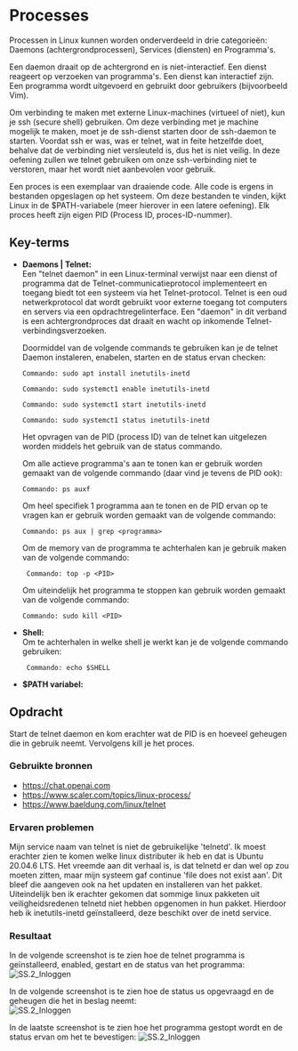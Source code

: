 # Processes
Processen in Linux kunnen worden onderverdeeld in drie categorieën: Daemons (achtergrondprocessen), Services (diensten) en Programma's.

Een daemon draait op de achtergrond en is niet-interactief. Een dienst reageert op verzoeken van programma's. Een dienst kan interactief zijn. Een programma wordt uitgevoerd en gebruikt door gebruikers (bijvoorbeeld Vim).

Om verbinding te maken met externe Linux-machines (virtueel of niet), kun je ssh (secure shell) gebruiken. Om deze verbinding met je machine mogelijk te maken, moet je de ssh-dienst starten door de ssh-daemon te starten. Voordat ssh er was, was er telnet, wat in feite hetzelfde doet, behalve dat de verbinding niet versleuteld is, dus het is niet veilig. In deze oefening zullen we telnet gebruiken om onze ssh-verbinding niet te verstoren, maar het wordt niet aanbevolen voor gebruik.

Een proces is een exemplaar van draaiende code. Alle code is ergens in bestanden opgeslagen op het systeem. Om deze bestanden te vinden, kijkt Linux in de $PATH-variabele (meer hierover in een latere oefening). Elk proces heeft zijn eigen PID (Process ID, proces-ID-nummer).

## Key-terms
* __Daemons | Telnet:__  
Een "telnet daemon" in een Linux-terminal verwijst naar een dienst of programma dat de Telnet-communicatieprotocol implementeert en toegang biedt tot een systeem via het Telnet-protocol. Telnet is een oud netwerkprotocol dat wordt gebruikt voor externe toegang tot computers en servers via een opdrachtregelinterface. Een "daemon" in dit verband is een achtergrondproces dat draait en wacht op inkomende Telnet-verbindingsverzoeken.  
  
  Doormiddel van de volgende commands te gebruiken kan je de telnet Daemon instaleren, enabelen, starten en de status ervan checken:   
    
   ```
   Commando: sudo apt install inetutils-inetd
   ```   
   ```
   Commando: sudo systemct1 enable inetutils-inetd
   ```   
   ```
   Commando: sudo systemct1 start inetutils-inetd
   ```   
   ```
   Commando: sudo systemct1 status inetutils-inetd
   ```     
   Het opvragen van de PID (process ID) van de telnet kan uitgelezen worden middels het gebruik van de status commando.  
     
     Om alle actieve programma's aan te tonen kan er gebruik worden gemaakt van de volgende commando (daar vind je tevens de PID ook):   
     ```
   Commando: ps auxf
   ```   
   Om heel specifiek 1 programma aan te tonen en de PID ervan op te vragen kan er gebruik worden gemaakt van de volgende commando:   
   ```
   Commando: ps aux | grep <programma>
   ```  
   Om de memory van de programma te achterhalen kan je gebruik maken van de volgende commando: 
  
  ```
   Commando: top -p <PID>
   ```    
   Om uiteindelijk het programma te stoppen kan gebruik worden gemaakt van de volgende commando: 

   ```
   Commando: sudo kill <PID>
   ```  

* __Shell:__  
Om te achterhalen in welke shell je werkt kan je de volgende commando gebruiken: 

  ```
   Commando: echo $SHELL
   ```  
* __$PATH variabel:__


## Opdracht  
Start de telnet daemon en kom erachter wat de PID is en hoeveel geheugen die in gebruik neemt. Vervolgens kill je het proces.   

### Gebruikte bronnen
* https://chat.openai.com   
* https://www.scaler.com/topics/linux-process/ 
* https://www.baeldung.com/linux/telnet 

### Ervaren problemen
Mijn service naam van telnet is niet de gebruikelijke 'telnetd'. Ik moest erachter zien te komen welke linux distributer ik heb en dat is Ubuntu 20.04.6 LTS. Het vreemde aan dit verhaal is, is dat telnetd er dan wel op zou moeten zitten, maar mijn systeem gaf continue 'file does not exist aan'. Dit bleef die aangeven ook na het updaten en installeren van het pakket. Uiteindelijk ben ik erachter gekomen dat sommige linux pakketen uit veiligheidsredenen telnetd niet hebben opgenomen in hun pakket. Hierdoor heb ik inetutils-inetd geïnstalleerd, deze beschikt over de inetd service.

### Resultaat
In de volgende screenshot is te zien hoe de telnet programma is geïnstalleerd, enabled, gestart en de status van het programma: 
![SS.2_Inloggen](../00_includes/14.Telnetgeinstalleerd.en.PID.opgevraagd.png)    
  
  In de volgende screenshot is te zien hoe de status us opgevraagd en de geheugen die het in beslag neemt:   
  ![SS.2_Inloggen](../00_includes/15.status.opnieuwopgevraagd.PIDenmemory.png)   
    
In de laatste screenshot is te zien hoe het programma gestopt wordt en de status ervan om het te bevestigen: 
![SS.2_Inloggen](../00_includes/16.KILL.telnet.png) 

  